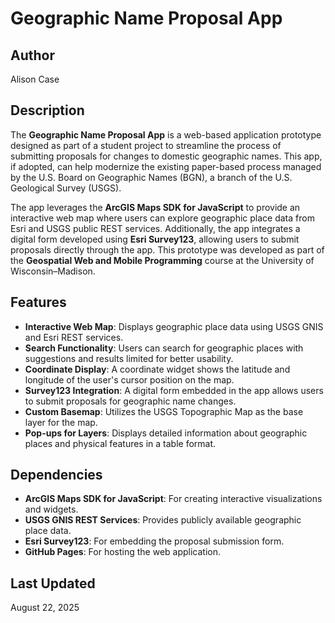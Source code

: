 # Geographic Name Proposal App

## Author
Alison Case  

## Description
The **Geographic Name Proposal App** is a web-based application prototype designed as part of a student project to streamline the process of submitting proposals for changes to domestic geographic names. This app, if adopted, can help modernize the existing paper-based process managed by the U.S. Board on Geographic Names (BGN), a branch of the U.S. Geological Survey (USGS). 

The app leverages the **ArcGIS Maps SDK for JavaScript** to provide an interactive web map where users can explore geographic place data from Esri and USGS public REST services. Additionally, the app integrates a digital form developed using **Esri Survey123**, allowing users to submit proposals directly through the app. This prototype was developed as part of the **Geospatial Web and Mobile Programming** course at the University of Wisconsin–Madison.

## Features
- **Interactive Web Map**: Displays geographic place data using USGS GNIS and Esri REST services.
- **Search Functionality**: Users can search for geographic places with suggestions and results limited for better usability.
- **Coordinate Display**: A coordinate widget shows the latitude and longitude of the user's cursor position on the map.
- **Survey123 Integration**: A digital form embedded in the app allows users to submit proposals for geographic name changes.
- **Custom Basemap**: Utilizes the USGS Topographic Map as the base layer for the map.
- **Pop-ups for Layers**: Displays detailed information about geographic places and physical features in a table format.

## Dependencies
- **ArcGIS Maps SDK for JavaScript**: For creating interactive visualizations and widgets.
- **USGS GNIS REST Services**: Provides publicly available geographic place data.
- **Esri Survey123**: For embedding the proposal submission form.
- **GitHub Pages**: For hosting the web application.

## Last Updated
August 22, 2025
